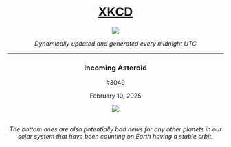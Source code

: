 
<h1 align="center"><a href="https://xkcd.com">XKCD</a></h1>
<div align="center">
    <img src="https://img.shields.io/github/last-commit/ShashashankThakur/XKCD?label=last%20updated" />
</div>

<p align="center"><i>Dynamically updated and generated every midnight UTC</i></p>
<hr>
<div align="center">
    <h3><strong>Incoming Asteroid</strong></h3>
    <p>#3049</p>
    <p>February 10, 2025</p>
    <img src="https://imgs.xkcd.com/comics/incoming_asteroid.png">
    <br></br>
    <p><i>The bottom ones are also potentially bad news for any other planets in our solar system that have been counting on Earth having a stable orbit.</i></p>
</div>
